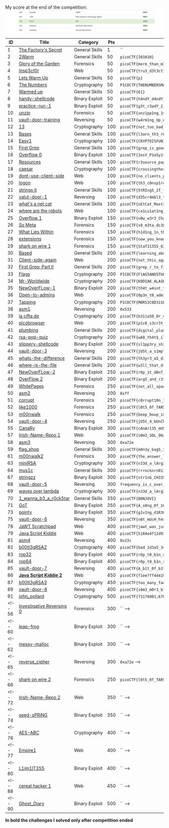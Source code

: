 My score at the end of the competition:
![score](./score.png)

ID      | Title                                                                                                 | Category         | Pts    | Flag
------- | ----------------------------------------------------------------------------------------------------- | ---------------- | ------ | ---
1       | [The Factory's Secret        ](./General/01-the_factorys_secret-1/solution.md)                        | General Skills   | 1      | ``
2       | [2Warm                       ](./General/02-2warm-50/solution.md)                                     | General Skills   | 50     | `picoCTF{101010}`
3       | [Glory of the Garden         ](./Forensics/01-glory_of_the_garden-50/solution.md)                     | Forensics        | 50     | `picoCTF{more_than_m33ts_the_3y31e0af5C7}`
4       | [Insp3ct0r                   ](./Web/01-insp3ct0r-50/solution.md)                                     | Web              | 50     | `picoCTF{tru3_d3t3ct1ve_0r_ju5t_lucky?9df7e69a}`
5       | [Lets Warm Up                ](./General/03-lets_warm_up-50/solution.md)                              | General Skills   | 50     | `picoCTF{p} `
6       | [The Numbers                 ](./Crypto/01-the_numbers-50/solution.md)                                | Cryptography     | 50     | `PICOCTF{THENUMBERSMASON}`
7       | [Warmed up                   ](./General/04-warmed_up-50/solution.md)                                 | General Skills   | 50     | `picoCTF{61}`
8       | [handy-shellcode             ](./Binary/01-handy_shellcode-50/solution.md)                            | Binary Exploit   | 50     | `picoCTF{h4ndY_d4ndY_sh311c0d3_707f1a87}`
9       | [practice-run-1              ](./Binary/02-practice_run_1-50/solution.md)                             | Binary Exploit   | 50     | `picoCTF{g3t_r3adY_2_r3v3r53}`
10      | [unzip                       ](./Forensics/02-unzip-50/solution.md)                                   | Forensics        | 50     | `picoCTF{unz1pp1ng_1s_3a5y}`
11      | [vault-door-training         ](./Reversing/01-vault-door-training-50/solution.md)                     | Reversing        | 50     | `picoCTF{w4rm1ng_Up_w1tH_jAv4_87f51143e4b}`
12      | [13                          ](./Crypto/02-13-100/solution.md)                                        | Cryptography     | 100    | `picoCTF{not_too_bad_of_a_problem}`
13      | [Bases                       ](./General/05-bases-100/solution.md)                                    | General Skills   | 100    | `picoCTF{l3arn_th3_r0p35}`
14      | [Easy1                       ](./Crypto/03-easy1-100/solution.md)                                     | Cryptography     | 100    | `picoCTF{CRYPTOISFUN}`
15      | [First Grep                  ](./General/06-first_grep-100/solution.md)                               | General Skills   | 100    | `picoCTF{grep_is_good_to_find_things_eda8911c}`
16      | [Overflow 0                  ](./Binary/03-overflow_0-100/solution.md)                                | Binary Exploit   | 100    | `picoCTF{3asY_P3a5y1fcf81f9}`
17      | [Resources                   ](./General/07-resources-100/solution.md)                                | General Skills   | 100    | `picoCTF{r3source_pag3_f1ag}`
18      | [caesar                      ](./Crypto/04-caesar-100/solution.md)                                    | Cryptography     | 100    | `picoCTF{crossingtherubicongysimakx}`
19      | [dont-use-client-side        ](./Web/02-dont_user_client_side-100/solution.md)                        | Web              | 100    | `picoCTF{no_clients_plz_4a60f3}`
20      | [logon                       ](./Web/03-logon-100/solution.md)                                        | Web              | 100    | `picoCTF{th3_c0nsp1r4cy_l1v3s_6f2c20e9}`
21      | [strings it                  ](./General/08-strings_it-100/solution.md)                               | General Skills   | 100    | `picoCTF{5tRIng5_1T_f1527258}`
22      | [valut-door-1                ](./Reversing/02-vault-door-1-100/solution.md)                           | Reversing        | 100    | `picoCTF{d35cr4mbl3_tH3_cH4r4cT3r5_9d038f}`
23      | [what's a net cat            ](./General/09-whats_a_net_cat-100/solution.md)                          | General Skills   | 100    | `picoCTF{nEtCat_Mast3ry_b1d25ece}`
24      | [where are the robots        ](./Web/04-where_are_the_robots-100/solution.md)                         | Web              | 100    | `picoCTF{ca1cu1at1ng_Mach1n3s_a44f7}`
25      | [Overflow 1                  ](./Binary/04-overflow_1-150/solution.md)                                | Binary Exploit   | 150    | `picoCTF{n0w_w3r3_ChaNg1ng_r3tURn5a32b9368}`
26      | [So Meta                     ](./Forensics/03-so_meta-150/solution.md)                                | Forensics        | 150    | `picoCTF{s0_m3ta_dc38ce45}`
27      | [What Lies Within            ](./Forensics/04-what_lies_within-150/solution.md)                       | Forensics        | 150    | `picoCTF{h1d1ng_1n_th3_b1t5}`
28      | [extensions                  ](./Forensics/05-extensions-150/solution.md)                             | Forensics        | 150    | `picoCTF{now_you_know_about_extensions}`
29      | [shark on wire 1             ](./Forensics/06-shark_on_wire-150/solution.md)                          | Forensics        | 150    | `picoCTF{StaT31355_636f6e6e}`
30      | [Based                       ](./General/10-based-200/solution.md)                                    | General Skills   | 200    | `picoCTF{learning_about_converting_values_b515dfd2}`
31      | [Client-side-again           ](./Web/05-client-side-again-200/solution.md)                            | Web              | 200    | `picoCTF{not_this_again_ea9191}`
32      | [First Grep: Part II         ](./General/11-first_grep_part_ii-200/solution.md)                       | General Skills   | 200    | `picoCTF{grep_r_to_find_this_0e28f3ee}`
33      | [Flags                       ](./Crypto/05-flags-200/solution.md)                                     | Cryptography     | 200    | `PICOCTF{F1AG5AND5TUFF}`
34      | [Mr-Worldwide                ](./Crypto/06-mr_worldwide-200/solution.md)                              | Cryptography     | 200    | `picoCTF{KODIAK_ALASKA}`
35      | [NewOverFLow-1               ](./Binary/05-newoverflow_1-200/solution.md)                             | Binary Exploit   | 200    | `picoCTF{th4t_w4snt_t00_d1ff3r3nt_r1ghT?_bfd48203}`
36      | [Open-to-admins              ](./Web/06-open_to_admins-200/solution.md)                               | Web              | 200    | `picoCTF{0p3n_t0_adm1n5_dcb566bb}`
37      | [Tapping                     ](./Crypto/07-tapping-200/solution.md)                                   | Cryptography     | 200    | `PICOCTF{M0RS3C0D31SFUN903140448}`
38      | [asm1                        ](./Reversing/03-asm1-200/solution.md)                                   | Reversing        | 200    | `0x533`
39      | [la cifta de                 ](./Crypto/08-la_cifra_de-200/solution.md)                               | Cryptography     | 200    | `picoCTF{b311a50_0r_v1gn3r3_c1ph3raac148e7}`
40      | [picobrowser                 ](./Web/07-picobrowser-200/solution.md)                                  | Web              | 200    | `picoCTF{p1c0_s3cr3t_ag3nt_ee951878}`
41      | [plumbing                    ](./General/12-plumbing-200/solution.md)                                 | General Skills   | 200    | `picoCTF{digital_plumb3r_8f946c69}`
42      | [rsa-pop-quiz                ](./Crypto/09-rsa_pop_quiz-200/solution.md)                              | Cryptography     | 200    | `picoCTF{wA8_th4t$_ill3aGal..o4d21b3ca}`
43      | [slippery-shellcode          ](./Binary/06-slippery-shellcode-200/solution.md)                        | Binary Exploit   | 200    | `picoCTF{sl1pp3ry_sh311c0d3_3d79d4df}`
44      | [vault-door-3                ](./Reversing/04-vault_door_3-200/solution.md)                           | Reversing        | 200    | `picoCTF{jU5t_a_s1mpl3_an4gr4m_4_u_90cf31}`
45      | [whats-the-difference        ](./General/13-whats_the_difference-200/solution.md)                     | General Skills   | 200    | `picoCTF{th3yr3_a5_d1ff3r3nt_4s_bu773r_4nd_j311y_aslkjfdsalkfslkflkjdsfdszmz10548}`
46      | [where-is-the-file           ](./General/14-where_is_the_file-200/solution.md)                        | General Skills   | 200    | `picoCTF{w3ll_that_d1dnt_w0RK_b2dab472}`
47      | [NewOverFLow-2               ](./Binary/07-newoverflow_2-250/solution.md)                             | Binary Exploit   | 250    | `picoCTF{r0p_1t_d0nT_st0p_1t_64362a2b}`
48      | [OverFlow 2                  ](./Binary/08-overflow_2-250/solution.md)                                | Binary Exploit   | 200    | `picoCTF{arg5_and_r3turn5e919413c}`
49      | [WhitePages                  ](./Forensics/07-white_pages-250/solution.md)                            | Forensics        | 250    | `picoCTF{not_all_spaces_are_created_equal_178d720252af1af29369e154eca23a95}`
50      | [asm2                        ](./Reversing/05-asm2-250/solution.md)                                   | Reversing        | 200    | `0xff`
51      | [corrupt                     ](./Forensics/08-c0rrupt-250/solution.md)                                | Forensics        | 250    | `picoCTF{c0rrupt10n_1847995}`
52      | [like1000                    ](./Forensics/09-like1000-250/solution.md)                               | Forensics        | 250    | `picoCTF{l0t5_0f_TAR5}`
53      | [m00nwalk                    ](./Forensics/10-m00nwalk-250/solution.md)                               | Forensics        | 250    | `picoCTF{beep_boop_im_in_space}`
54      | [vault-door-4                ](./Reversing/06-vault_door_4-250/solution.md)                           | Reversing        | 250    | `picoCTF{jU5t_4_bUnCh_0f_bYt3s_201b352d6c}`
55      | [CanaRy                      ](./Binary/09-canary-300/solution.md)                                    | Binary Exploit   | 300    | `picoCTF{cAnAr135_mU5t_b3_r4nd0m!_069c6f48}`
57      | [Irish-Name-Repo 1           ](./Web/08-irish_name_repo_1-300/solution.md)                            | Web              | 300    | `picoCTF{s0m3_SQL_96ab211c}`
58      | [asm3                        ](./Reversing/07-asm3-300/solution.md)                                   | Reversing        | 300    | `0xa72e`
59      | [flag_shop                   ](./General/15-flag_shop-300/solution.md)                                | General Skills   | 300    | `picoCTF{m0n3y_bag5_34c9a5f7}`
61      | [m00nwalk2                   ](./Forensics/12-m00nwalk2-300/solution.md)                              | Forensics        | 300    | `picoCTF{the_answer_lies_hidden_in_plain_sight}`
63      | [miniRSA                     ](./Crypto/08-la_cifra_de-200/solution.md)                               | Cryptography     | 300    | `picoCTF{n33d_a_lArg3r_e_21d2334d}`
64      | [mus1c                       ](./General/16-mus1c-300/solution.md)                                    | General Skills   | 300    | `picoCTF{rrrocknrn0113r}`
67      | [stringzz                    ](./Binary/12-stringzz-300/solution.md)                                  | Binary Exploit   | 300    | `picoCTF{str1nG_CH3353_159c98a8}`
68      | [vault-door-5                ](./Reversing/09-vault_door_5-300/solution.md)                           | Reversing        | 300    | `frequency_is_c_over_lambda_drtmtnddlw`
69      | [waves over lambda           ](./Crypto/11-waves_over_lambda-300/solution.md)                         | Cryptography     | 300    | `picoCTF{n33d_a_lArg3r_e_21d2334d}`
70      | [1_wanna_b3_a_r0ck5tar       ](./General/17-1_wanna_b3_a_r0ck5tar-350/solution.md)                    | General Skills   | 350    | `picoCTF{BONJOVI}`
71      | [GoT                         ](./Binary/13-GoT-350/solution.md)                                       | Binary Exploit   | 350    | `picoCTF{A_s0ng_0f_1C3_and_f1r3_1ef72b2d}`
73      | [pointy                      ](./Binary/14-pointy-350/solution.md)                                    | Binary Exploit   | 350    | `picoCTF{g1v1ng_d1R3Ct10n5_cad9c1b8}`
75      | [vault-door-6                ](./Reversing/10-vault_door_6-350/solution.md)                           | Reversing        | 350    | `picoCTF{n0t_mUcH_h4rD3r_tH4n_x0r_aedeced}`
78      | [JaWT Scratchpad             ](./Web/11-JaWT_scratchpad-400/solution.md)                              | Web              | 400    | `picoCTF{jawt_was_just_what_you_thought_c84a0d3754338763548dfc2dc171cdd0}`
79      | [Java Script Kiddie          ](./Web/12-java_script_kiddie-400/solution.md)                           | Web              | 400    | `picoCTF{5184e4f12d91ca0e13de639627b4bb6a}`
81      | [asm4                        ](./Reversing/11-asm4-400/solution.md)                                   | Reversing        | 400    | `0x23c`
82      | [b00tl3gRSA2                 ](./Crypto/13-b00tl3gRSA2-400/solution.md)                               | Cryptography     | 400    | `picoCTF{bad_1d3a5_3468581}`
83      | [rop32                       ](./Binary/17-rop32-400/solution.md)                                     | Binary Exploit   | 400    | `picoCTF{rOp_t0_b1n_sH_dee2e288}`
84      | [rop64                       ](./Binary/18-rop64-400/solution.md)                                     | Binary Exploit   | 400    | `picoCTF{rOp_t0_b1n_sH_w1tH_n3w_g4dg3t5_d4b7a298}`
85      | [vault-door-7                ](./Reversing/12-vault_door_7-400/solution.md)                           | Reversing        | 400    | `picoCTF{A_b1t_0f_b1t_sh1fTiNg_97cb1f367b}`
86      | [**Java Script Kiddie 2**        ](./Web/13-java_script_kiddie_2-450/solution.md)                         | Web              | 450    | `picoCTF{f1ee7ff44419a675d1a0f0a1a91dff4c}`
87      | [b00tl3gRSA3                 ](./Crypto/14-b00tl3gRSA3-450/solution.md)                               | Cryptography     | 450    | `picoCTF{too_many_fact0rs_3978938}`
89      | [vault-door-8                ](./Reversing/13-vault_door_8-450/solution.md)                           | Reversing        | 400    | `picoCTF{s0m3_m0r3_b1t_sh1fTiNg_60bea5ea1}`
91      | [john_pollard                ](./Crypto/15-john_pollard-500/solution.md)                              | Cryptography     | 500    | `picoCTF{73176001,67867967}`
<!-- 56      | [Investigative Reversing 0   ](./Forensics/Forensics/11-investigative_reversing_0-300/solution.md)    | Forensics        | 300    | `` -->
<!-- 60      | [leap-frog                      ](./Binary/09-canary-300/solution.md)                        | Binary Exploit   | 300    | `` -->
<!-- 62      | [messy-malloc                      ](./Binary/09-canary-300/solution.md)                        | Binary Exploit   | 300    | `` -->
<!-- 65      | [reverse_cipher                        ](./Reversing/07-asm3-300/solution.md)                       | Reversing        | 300    | `0xa72e` -->
<!-- 66      | [shark on wire 2                    ](./Forensics/09-like1000-250/solution.md)                   | Forensics        | 250    | `picoCTF{l0t5_0f_TAR5}` -->
<!-- 72      | [Irish-Name-Repo 2           ](./Web/09-irish_name_repo_2-350/solution.md)                            | Web              | 350    | `` -->
<!-- 74      | [seed-sPRiNG                 ](./Binary/15-seed_sPRiNG-350/solution.md)                               | Binary Exploit   | 350    | `` -->
<!-- 76      | [AES-ABC                     ](./CCrypto/12-AES_ABC-400/solution.md)                                  | Cryptography     | 400    | `` -->
<!-- 77      | [Empire1                     ](./Web/10-empire_1-400/solution.md)                                     | Web              | 400    | `` -->
<!-- 80      | [L1im1lT355                  ](./Binary/16-L1im1tL355-400/solution.md)                                | Binary Exploit   | 400    | `` -->
<!-- 88      | [cereal hacker 1             ](./Web/14-cereal_hacker_1-450/solution.md)                              | Web              | 450    | `` -->
<!-- 90      | [Ghost_Diary                 ](./Binary/19-ghost_diary-500/solution.md)                               | Binary Exploit   | 500    | `` -->

**In bold the challenges I solved only after competition ended**